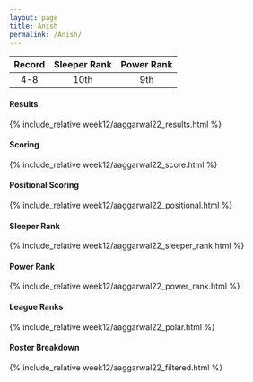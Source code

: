 ```yaml
---
layout: page
title: Anish
permalink: /Anish/
---
```


Record | Sleeper Rank | Power Rank               
:--: | :--: | :--:
4-8 | 10th | 9th   

#### Results
{% include_relative week12/aaggarwal22_results.html %}

#### Scoring
{% include_relative week12/aaggarwal22_score.html %}

#### Positional Scoring
{% include_relative week12/aaggarwal22_positional.html %}

#### Sleeper Rank
{% include_relative week12/aaggarwal22_sleeper_rank.html %}

#### Power Rank
{% include_relative week12/aaggarwal22_power_rank.html %}

#### League Ranks
{% include_relative week12/aaggarwal22_polar.html %}

#### Roster Breakdown
{% include_relative week12/aaggarwal22_filtered.html %}
